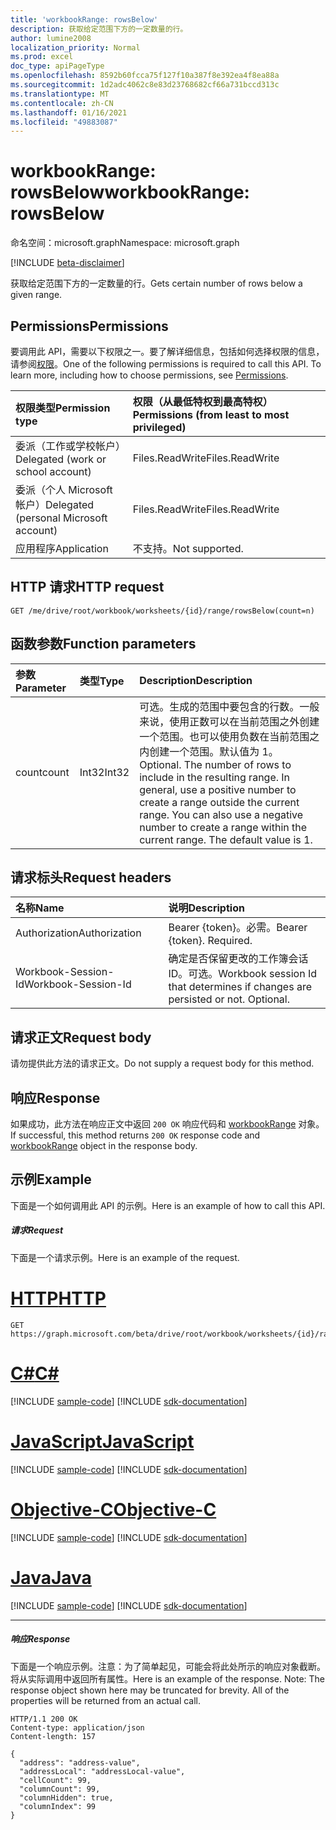 ```yaml
---
title: 'workbookRange: rowsBelow'
description: 获取给定范围下方的一定数量的行。
author: lumine2008
localization_priority: Normal
ms.prod: excel
doc_type: apiPageType
ms.openlocfilehash: 8592b60fcca75f127f10a387f8e392ea4f8ea88a
ms.sourcegitcommit: 1d2adc4062c8e83d23768682cf66a731bccd313c
ms.translationtype: MT
ms.contentlocale: zh-CN
ms.lasthandoff: 01/16/2021
ms.locfileid: "49883087"
---
```

# <a name="workbookrange-rowsbelow"></a><span data-ttu-id="0cdf3-103">workbookRange: rowsBelow</span><span class="sxs-lookup"><span data-stu-id="0cdf3-103">workbookRange: rowsBelow</span></span>

<span data-ttu-id="0cdf3-104">命名空间：microsoft.graph</span><span class="sxs-lookup"><span data-stu-id="0cdf3-104">Namespace: microsoft.graph</span></span>

[!INCLUDE [beta-disclaimer](../../includes/beta-disclaimer.md)]

<span data-ttu-id="0cdf3-105">获取给定范围下方的一定数量的行。</span><span class="sxs-lookup"><span data-stu-id="0cdf3-105">Gets certain number of rows below a given range.</span></span>

## <a name="permissions"></a><span data-ttu-id="0cdf3-106">Permissions</span><span class="sxs-lookup"><span data-stu-id="0cdf3-106">Permissions</span></span>
<span data-ttu-id="0cdf3-p101">要调用此 API，需要以下权限之一。要了解详细信息，包括如何选择权限的信息，请参阅[权限](/graph/permissions-reference)。</span><span class="sxs-lookup"><span data-stu-id="0cdf3-p101">One of the following permissions is required to call this API. To learn more, including how to choose permissions, see [Permissions](/graph/permissions-reference).</span></span>

|<span data-ttu-id="0cdf3-109">权限类型</span><span class="sxs-lookup"><span data-stu-id="0cdf3-109">Permission type</span></span>      | <span data-ttu-id="0cdf3-110">权限（从最低特权到最高特权）</span><span class="sxs-lookup"><span data-stu-id="0cdf3-110">Permissions (from least to most privileged)</span></span>              |
|:--------------------|:---------------------------------------------------------|
|<span data-ttu-id="0cdf3-111">委派（工作或学校帐户）</span><span class="sxs-lookup"><span data-stu-id="0cdf3-111">Delegated (work or school account)</span></span> | <span data-ttu-id="0cdf3-112">Files.ReadWrite</span><span class="sxs-lookup"><span data-stu-id="0cdf3-112">Files.ReadWrite</span></span>    |
|<span data-ttu-id="0cdf3-113">委派（个人 Microsoft 帐户）</span><span class="sxs-lookup"><span data-stu-id="0cdf3-113">Delegated (personal Microsoft account)</span></span> | <span data-ttu-id="0cdf3-114">Files.ReadWrite</span><span class="sxs-lookup"><span data-stu-id="0cdf3-114">Files.ReadWrite</span></span>    |
|<span data-ttu-id="0cdf3-115">应用程序</span><span class="sxs-lookup"><span data-stu-id="0cdf3-115">Application</span></span> | <span data-ttu-id="0cdf3-116">不支持。</span><span class="sxs-lookup"><span data-stu-id="0cdf3-116">Not supported.</span></span> |

## <a name="http-request"></a><span data-ttu-id="0cdf3-117">HTTP 请求</span><span class="sxs-lookup"><span data-stu-id="0cdf3-117">HTTP request</span></span>
<!-- { "blockType": "ignored" } -->
```http
GET /me/drive/root/workbook/worksheets/{id}/range/rowsBelow(count=n)

```

## <a name="function-parameters"></a><span data-ttu-id="0cdf3-118">函数参数</span><span class="sxs-lookup"><span data-stu-id="0cdf3-118">Function parameters</span></span>

| <span data-ttu-id="0cdf3-119">参数</span><span class="sxs-lookup"><span data-stu-id="0cdf3-119">Parameter</span></span>    | <span data-ttu-id="0cdf3-120">类型</span><span class="sxs-lookup"><span data-stu-id="0cdf3-120">Type</span></span>   |<span data-ttu-id="0cdf3-121">Description</span><span class="sxs-lookup"><span data-stu-id="0cdf3-121">Description</span></span>|
|:---------------|:--------|:----------|
|<span data-ttu-id="0cdf3-122">count</span><span class="sxs-lookup"><span data-stu-id="0cdf3-122">count</span></span>|<span data-ttu-id="0cdf3-123">Int32</span><span class="sxs-lookup"><span data-stu-id="0cdf3-123">Int32</span></span>|<span data-ttu-id="0cdf3-p102">可选。生成的范围中要包含的行数。一般来说，使用正数可以在当前范围之外创建一个范围。也可以使用负数在当前范围之内创建一个范围。默认值为 1。</span><span class="sxs-lookup"><span data-stu-id="0cdf3-p102">Optional. The number of rows to include in the resulting range. In general, use a positive number to create a range outside the current range. You can also use a negative number to create a range within the current range. The default value is 1.</span></span>|

## <a name="request-headers"></a><span data-ttu-id="0cdf3-129">请求标头</span><span class="sxs-lookup"><span data-stu-id="0cdf3-129">Request headers</span></span>
| <span data-ttu-id="0cdf3-130">名称</span><span class="sxs-lookup"><span data-stu-id="0cdf3-130">Name</span></span>       | <span data-ttu-id="0cdf3-131">说明</span><span class="sxs-lookup"><span data-stu-id="0cdf3-131">Description</span></span>|
|:---------------|:----------|
| <span data-ttu-id="0cdf3-132">Authorization</span><span class="sxs-lookup"><span data-stu-id="0cdf3-132">Authorization</span></span>  | <span data-ttu-id="0cdf3-p103">Bearer {token}。必需。</span><span class="sxs-lookup"><span data-stu-id="0cdf3-p103">Bearer {token}. Required.</span></span> |
| <span data-ttu-id="0cdf3-135">Workbook-Session-Id</span><span class="sxs-lookup"><span data-stu-id="0cdf3-135">Workbook-Session-Id</span></span>  | <span data-ttu-id="0cdf3-p104">确定是否保留更改的工作簿会话 ID。可选。</span><span class="sxs-lookup"><span data-stu-id="0cdf3-p104">Workbook session Id that determines if changes are persisted or not. Optional.</span></span>|

## <a name="request-body"></a><span data-ttu-id="0cdf3-138">请求正文</span><span class="sxs-lookup"><span data-stu-id="0cdf3-138">Request body</span></span>
<span data-ttu-id="0cdf3-139">请勿提供此方法的请求正文。</span><span class="sxs-lookup"><span data-stu-id="0cdf3-139">Do not supply a request body for this method.</span></span>

## <a name="response"></a><span data-ttu-id="0cdf3-140">响应</span><span class="sxs-lookup"><span data-stu-id="0cdf3-140">Response</span></span>

<span data-ttu-id="0cdf3-141">如果成功，此方法在响应正文中返回 `200 OK` 响应代码和 [workbookRange](../resources/workbookrange.md) 对象。</span><span class="sxs-lookup"><span data-stu-id="0cdf3-141">If successful, this method returns `200 OK` response code and [workbookRange](../resources/workbookrange.md) object in the response body.</span></span>

## <a name="example"></a><span data-ttu-id="0cdf3-142">示例</span><span class="sxs-lookup"><span data-stu-id="0cdf3-142">Example</span></span>
<span data-ttu-id="0cdf3-143">下面是一个如何调用此 API 的示例。</span><span class="sxs-lookup"><span data-stu-id="0cdf3-143">Here is an example of how to call this API.</span></span>
##### <a name="request"></a><span data-ttu-id="0cdf3-144">请求</span><span class="sxs-lookup"><span data-stu-id="0cdf3-144">Request</span></span>
<span data-ttu-id="0cdf3-145">下面是一个请求示例。</span><span class="sxs-lookup"><span data-stu-id="0cdf3-145">Here is an example of the request.</span></span>

# <a name="http"></a>[<span data-ttu-id="0cdf3-146">HTTP</span><span class="sxs-lookup"><span data-stu-id="0cdf3-146">HTTP</span></span>](#tab/http)
<!-- {
  "blockType": "request",
  "name": "workbookrange_rowsBelow"
}-->
```msgraph-interactive
GET https://graph.microsoft.com/beta/drive/root/workbook/worksheets/{id}/range/rowsBelow(count=2)
```
# <a name="c"></a>[<span data-ttu-id="0cdf3-147">C#</span><span class="sxs-lookup"><span data-stu-id="0cdf3-147">C#</span></span>](#tab/csharp)
[!INCLUDE [sample-code](../includes/snippets/csharp/workbookrange-rowsbelow-csharp-snippets.md)]
[!INCLUDE [sdk-documentation](../includes/snippets/snippets-sdk-documentation-link.md)]

# <a name="javascript"></a>[<span data-ttu-id="0cdf3-148">JavaScript</span><span class="sxs-lookup"><span data-stu-id="0cdf3-148">JavaScript</span></span>](#tab/javascript)
[!INCLUDE [sample-code](../includes/snippets/javascript/workbookrange-rowsbelow-javascript-snippets.md)]
[!INCLUDE [sdk-documentation](../includes/snippets/snippets-sdk-documentation-link.md)]

# <a name="objective-c"></a>[<span data-ttu-id="0cdf3-149">Objective-C</span><span class="sxs-lookup"><span data-stu-id="0cdf3-149">Objective-C</span></span>](#tab/objc)
[!INCLUDE [sample-code](../includes/snippets/objc/workbookrange-rowsbelow-objc-snippets.md)]
[!INCLUDE [sdk-documentation](../includes/snippets/snippets-sdk-documentation-link.md)]

# <a name="java"></a>[<span data-ttu-id="0cdf3-150">Java</span><span class="sxs-lookup"><span data-stu-id="0cdf3-150">Java</span></span>](#tab/java)
[!INCLUDE [sample-code](../includes/snippets/java/workbookrange-rowsbelow-java-snippets.md)]
[!INCLUDE [sdk-documentation](../includes/snippets/snippets-sdk-documentation-link.md)]

---


##### <a name="response"></a><span data-ttu-id="0cdf3-151">响应</span><span class="sxs-lookup"><span data-stu-id="0cdf3-151">Response</span></span>
<span data-ttu-id="0cdf3-p105">下面是一个响应示例。注意：为了简单起见，可能会将此处所示的响应对象截断。将从实际调用中返回所有属性。</span><span class="sxs-lookup"><span data-stu-id="0cdf3-p105">Here is an example of the response. Note: The response object shown here may be truncated for brevity. All of the properties will be returned from an actual call.</span></span>
<!-- {
  "blockType": "response",
  "truncated": true,
  "@odata.type": "microsoft.graph.workbookRange"
} -->
```http
HTTP/1.1 200 OK
Content-type: application/json
Content-length: 157

{
  "address": "address-value",
  "addressLocal": "addressLocal-value",
  "cellCount": 99,
  "columnCount": 99,
  "columnHidden": true,
  "columnIndex": 99
}
```
<!-- uuid: 8fcb5dbc-d5aa-4681-8e31-b001d5168d79 
2015-10-25 14:57:30 UTC -->
<!-- {
  "type": "#page.annotation",
  "description": "Example",
  "keywords": "",
  "section": "documentation",
  "tocPath": "",
  "suppressions": [
  ]
}-->



